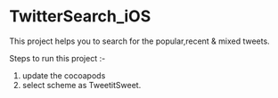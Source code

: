# TwitterSearch_iOS
This project helps you to search for the popular,recent & mixed tweets.

Steps to run this project :-
1. update the cocoapods
2. select scheme as TweetitSweet.
